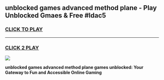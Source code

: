 
## unblocked games advanced method plane - Play Unblocked Gmaes & Free #ldac5
<h3>
<a href="https://premium.freeplayer.one?title=unblocked_games_advanced_method_plane&ref=03M">CLICK TO PLAY</a></h3>
<hr>

<h3>
<a href="https://premium.freeplayer.one?title=unblocked_games_advanced_method_plane&ref=03M">CLICK 2 PLAY</a>
  
</h3>

<a href="https://premium.freeplayer.one?title=unblocked_games_advanced_method_plane&ref=03M"><img src="https://clearcache.store/games.png"></a>


**unblocked games advanced method plane games unblocked: Your Gateway to Fun and Accessible Online Gaming**
